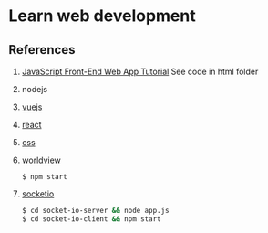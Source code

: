 # Learn web development

## References
1. [JavaScript Front-End Web App Tutorial](https://www.codeproject.com/Articles/753724/JavaScript-Front-End-Web-App-Tutorial-Part)
See code in html folder

2. nodejs

3. [vuejs](https://vuejs.org/v2/examples/)

4. [react](https://reactjs.org/tutorial/tutorial.html) 

5. [css](https://developer.mozilla.org/en-US/docs/Learn/CSS/First_steps)

6. [worldview](https://webviz.io/worldview/#/docs/tutorial/rendering-objects)

    ```
    $ npm start
    ```

7. [socketio](https://www.valentinog.com/blog/socket-react/)
    ```sh
    $ cd socket-io-server && node app.js
    $ cd socket-io-client && npm start
    ```
